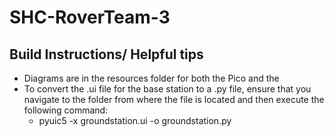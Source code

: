 # SHC-RoverTeam-3


## Build Instructions/ Helpful tips
* Diagrams are in the resources folder for both the Pico and the
* To convert the .ui file for the base station to a .py file, ensure that you navigate to the folder from where the file is located and then execute the following command:
  * pyuic5 -x groundstation.ui -o groundstation.py
